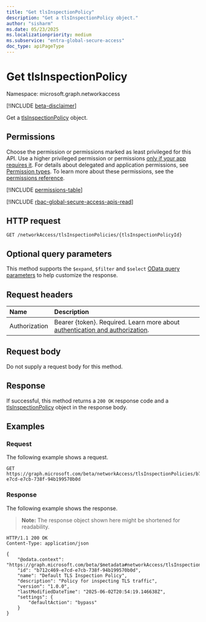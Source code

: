 ```yaml
---
title: "Get tlsInspectionPolicy"
description: "Get a tlsInspectionPolicy object."
author: "sisharm"
ms.date: 05/23/2025
ms.localizationpriority: medium
ms.subservice: "entra-global-secure-access"
doc_type: apiPageType
---
```


# Get tlsInspectionPolicy

Namespace: microsoft.graph.networkaccess

[!INCLUDE [beta-disclaimer](../../includes/beta-disclaimer.md)]

Get a [tlsInspectionPolicy](../resources/networkaccess-tlsinspectionpolicy.md) object.

## Permissions

Choose the permission or permissions marked as least privileged for this API. Use a higher privileged permission or permissions [only if your app requires it](/graph/permissions-overview#best-practices-for-using-microsoft-graph-permissions). For details about delegated and application permissions, see [Permission types](/graph/permissions-overview#permission-types). To learn more about these permissions, see the [permissions reference](/graph/permissions-reference).

<!-- {
  "blockType": "permissions",
  "name": "networkaccess-tlsinspectionpolicy-get-permissions"
}
-->
[!INCLUDE [permissions-table](../includes/permissions/networkaccess-tlsinspectionpolicy-get-permissions.md)]

[!INCLUDE [rbac-global-secure-access-apis-read](../includes/rbac-for-apis/rbac-global-secure-access-apis-read.md)]

## HTTP request

<!-- {
  "blockType": "ignored"
}
-->
``` http
GET /networkAccess/tlsInspectionPolicies/{tlsInspectionPolicyId}
```

## Optional query parameters

This method supports the `$expand`, `$filter` and `$select` [OData query parameters](/graph/query-parameters) to help customize the response.

## Request headers

|Name|Description|
|:---|:---|
|Authorization|Bearer {token}. Required. Learn more about [authentication and authorization](/graph/auth/auth-concepts).|

## Request body

Do not supply a request body for this method.

## Response

If successful, this method returns a `200 OK` response code and a [tlsInspectionPolicy](../resources/networkaccess-tlsinspectionpolicy.md) object in the response body.

## Examples

### Request

The following example shows a request.
<!-- {
  "blockType": "request",
  "name": "get_tlsinspectionpolicy",
  "sampleKeys": ["b712c469-e7cd-e7cb-738f-94b199570b0d"]
}
-->
``` http
GET https://graph.microsoft.com/beta/networkAccess/tlsInspectionPolicies/b712c469-e7cd-e7cb-738f-94b199570b0d
```

### Response

The following example shows the response.
>**Note:** The response object shown here might be shortened for readability.
<!-- {
  "blockType": "response",
  "truncated": true,
  "@odata.type": "microsoft.graph.networkaccess.tlsInspectionPolicy"
}
-->
``` http
HTTP/1.1 200 OK
Content-Type: application/json

{
    "@odata.context": "https://graph.microsoft.com/beta/$metadata#networkAccess/tlsInspectionPolicies/$entity",
    "id": "b712c469-e7cd-e7cb-738f-94b199570b0d",
    "name": "Default TLS Inspection Policy",
    "description": "Policy for inspecting TLS traffic",
    "version": "1.0.0",
    "lastModifiedDateTime": "2025-06-02T20:54:19.146638Z",
    "settings": {
        "defaultAction": "bypass"
    }
}
```
